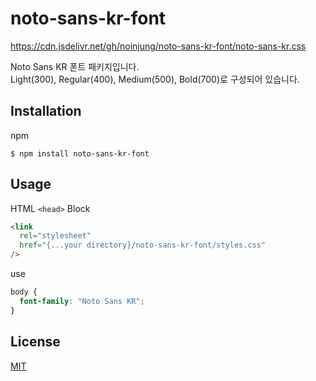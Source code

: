 # noto-sans-kr-font

https://cdn.jsdelivr.net/gh/noinjung/noto-sans-kr-font/noto-sans-kr.css <br>

Noto Sans KR 폰트 패키지입니다. <br>
Light(300), Regular(400), Medium(500), Bold(700)로 구성되어 있습니다.


## Installation

npm

```
$ npm install noto-sans-kr-font
```

## Usage

HTML `<head>` Block

```html
<link
  rel="stylesheet"
  href="{...your directory}/noto-sans-kr-font/styles.css"
/>
```

use

```css
body {
  font-family: "Noto Sans KR";
}
```

## License

[MIT](https://github.com/Roar-Song/noto-sans-kr-font/blob/main/LICENSE)

